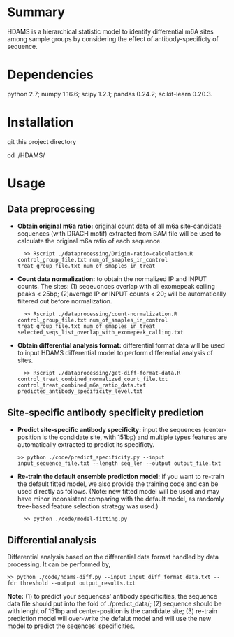 # Summary 

HDAMS is a hierarchical statistic model to identify differential m6A sites among sample groups by considering the effect of antibody-specificty of sequence. 

# Dependencies 

  python 2.7;  numpy 1.16.6;  scipy 1.2.1;  pandas 0.24.2;  scikit-learn 0.20.3.

# Installation 
git this project directory

cd ./HDAMS/

# Usage
## Data preprocessing 
* **Obtain original m6a ratio:** original count data of all m6a site-candidate sequences (with DRACH motif) extracted from BAM file will be used to calculate the original m6a ratio of each sequence.
  
        >> Rscript ./dataprocessing/Origin-ratio-calculation.R control_group_file.txt num_of_smaples_in_control treat_group_file.txt num_of_smaples_in_treat
  
* **Count data normalization:** to obtain the normalized IP and INPUT counts. The sites: (1) seqeucnces overlap with all exomepeak calling peaks < 25bp; (2)average IP or INPUT counts < 20; will be automatically filtered out before normalization. 
  
        >> Rscript ./dataprocessing/count-normalization.R control_group_file.txt num_of_smaples_in_control treat_group_file.txt num_of_smaples_in_treat selected_seqs_list_overlap_with_exomepeak_calling.txt

* **Obtain differential analysis format:** differential format data will be used to input HDAMS differential model to perform differential analysis of sites.

        >> Rscript ./dataprocessing/get-diff-format-data.R control_treat_combined_normalized_count_file.txt control_treat_combined_m6a_ratio_data.txt predicted_antibody_specificity_level.txt
  
## Site-specific antibody specificity prediction
* **Predict site-specific antibody specificity:** input the sequences (center-position is the condidate site, with 151bp) and multiple types features are automatically extracted to predict its specificty.  

      >> python ./code/predict_specificity.py --input input_sequence_file.txt --length seq_len --output output_file.txt  

* **Re-train the default ensemble prediction model:** if you want to re-train the default fitted model, we also provide the training code and can be used directly as follows. (Note: new fitted model will be used and may have minor inconsistent comparing with the default model, as randomly tree-based feature selection strategy was used.)

        >> python ./code/model-fitting.py   

## Differential analysis
Differential analysis based on the differential data format handled by data processing. It can be performed by,

    >> python ./code/hdams-diff.py --input input_diff_format_data.txt --fdr threshold --output output_results.txt


**Note:** (1) to predict your sequences' antibody specificities, the sequence data file should put into the fold of ./predict_data/; (2) sequence should be with lenght of 151bp and center-position is the candidate site; (3) re-train prediction model will over-write the defalut model and will use the new model to predict the seqences' specificities. 

